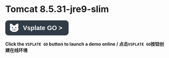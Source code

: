 # Tomcat 8.5.31-jre9-slim

<a href="https://www.vsplate.com/?docker-compose=https://github.com/vsplate/dcenvs/tomcat/8.5.31-jre9-slim"><img alt="VSPLATE GO" src="https://raw.githubusercontent.com/vsplate/images/master/vsgo_btn.png" width="200px"></a>

**Click the `VSPLATE GO` button to launch a demo online / 点击`VSPLATE GO`按钮创建在线环境**